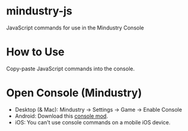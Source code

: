 # mindustry-js
JavaScript commands for use in the Mindustry Console

# How to Use
Copy-paste JavaScript commands into the console. 

# Open Console (Mindustry) 
- Desktop (& Mac): Mindustry -> Settings -> Game -> Enable Console
- Android: Download this [console mod](https://github.com/SMOLKEYS/new-console-hardline).
- iOS: You can't use console commands on a mobile iOS device. 
